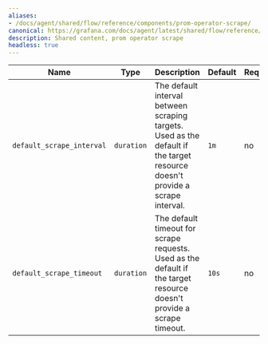 ```yaml
---
aliases:
- /docs/agent/shared/flow/reference/components/prom-operator-scrape/
canonical: https://grafana.com/docs/agent/latest/shared/flow/reference/components/prom-operator-scrape/
description: Shared content, prom operator scrape
headless: true
---
```


Name                      | Type       | Description                                                                                                                  | Default | Required
--------------------------|------------|------------------------------------------------------------------------------------------------------------------------------|---------|---------
`default_scrape_interval` | `duration` | The default interval between scraping targets. Used as the default if the target resource doesn't provide a scrape interval. | `1m`    | no
`default_scrape_timeout`  | `duration` | The default timeout for scrape requests. Used as the default if the target resource doesn't provide a scrape timeout.        | `10s`   | no
